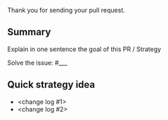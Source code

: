 Thank you for sending your pull request.

## Summary
Explain in one sentence the goal of this PR / Strategy

Solve the issue: #___

## Quick strategy idea

- <change log #1>
- <change log #2>
